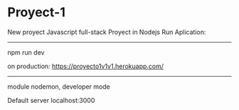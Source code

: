 # Proyect-1
New proyect Javascript full-stack
Proyect in Nodejs
Run Aplication:
******************************
npm run dev

on production:
https://proyecto1v1v1.herokuapp.com/

******************************
module nodemon, developer mode

Default server localhost:3000

